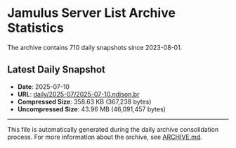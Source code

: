 # Jamulus Server List Archive Statistics

The archive contains 710 daily snapshots since 2023-08-01.

## Latest Daily Snapshot

- **Date**: 2025-07-10
- **URL**: [daily/2025-07/2025-07-10.ndjson.br](https://jamulus-archive.ap-south-1.linodeobjects.com/main/daily/2025-07/2025-07-10.ndjson.br)
- **Compressed Size**: 358.63 KB (367,238 bytes)
- **Uncompressed Size**: 43.96 MB (46,091,457 bytes)

---

This file is automatically generated during the daily archive consolidation process.
For more information about the archive, see [ARCHIVE.md](ARCHIVE.md).
